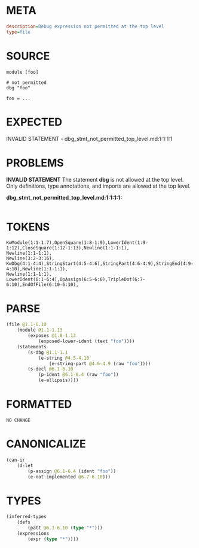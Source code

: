 # META
~~~ini
description=Debug expression not permitted at the top level
type=file
~~~
# SOURCE
~~~roc
module [foo]

# not permitted
dbg "foo"

foo = ...
~~~
# EXPECTED
INVALID STATEMENT - dbg_stmt_not_permitted_top_level.md:1:1:1:1
# PROBLEMS
**INVALID STATEMENT**
The statement **dbg** is not allowed at the top level.
Only definitions, type annotations, and imports are allowed at the top level.

**dbg_stmt_not_permitted_top_level.md:1:1:1:1:**
```roc

```



# TOKENS
~~~zig
KwModule(1:1-1:7),OpenSquare(1:8-1:9),LowerIdent(1:9-1:12),CloseSquare(1:12-1:13),Newline(1:1-1:1),
Newline(1:1-1:1),
Newline(3:2-3:16),
KwDbg(4:1-4:4),StringStart(4:5-4:6),StringPart(4:6-4:9),StringEnd(4:9-4:10),Newline(1:1-1:1),
Newline(1:1-1:1),
LowerIdent(6:1-6:4),OpAssign(6:5-6:6),TripleDot(6:7-6:10),EndOfFile(6:10-6:10),
~~~
# PARSE
~~~clojure
(file @1.1-6.10
	(module @1.1-1.13
		(exposes @1.8-1.13
			(exposed-lower-ident (text "foo"))))
	(statements
		(s-dbg @1.1-1.1
			(e-string @4.5-4.10
				(e-string-part @4.6-4.9 (raw "foo"))))
		(s-decl @6.1-6.10
			(p-ident @6.1-6.4 (raw "foo"))
			(e-ellipsis))))
~~~
# FORMATTED
~~~roc
NO CHANGE
~~~
# CANONICALIZE
~~~clojure
(can-ir
	(d-let
		(p-assign @6.1-6.4 (ident "foo"))
		(e-not-implemented @6.7-6.10)))
~~~
# TYPES
~~~clojure
(inferred-types
	(defs
		(patt @6.1-6.10 (type "*")))
	(expressions
		(expr (type "*"))))
~~~
